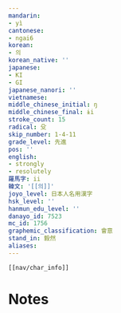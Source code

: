 ```yaml
---
mandarin:
- yì
cantonese:
- ngai6
korean:
- 의
korean_native: ''
japanese:
- KI
- GI
japanese_nanori: ''
vietnamese:
middle_chinese_initial: ŋ
middle_chinese_final: ɨi
stroke_count: 15
radical: 殳
skip_number: 1-4-11
grade_level: 先進
pos: ''
english:
- strongly
- resolutely
羅馬字: ii
韓文: '[[의]]'
joyo_level: 日本人名用漢字
hsk_level: ''
hanmun_edu_level: ''
danayo_id: 7523
mc_id: 1756
graphemic_classification: 會意
stand_in: 毅然
aliases:
---
```

```meta-bind-embed
[[nav/char_info]]
```

# Notes
